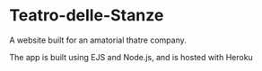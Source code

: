 # Teatro-delle-Stanze
A website built for an amatorial thatre company.

<p>The app is built using EJS and Node.js, and is hosted with Heroku</p>


